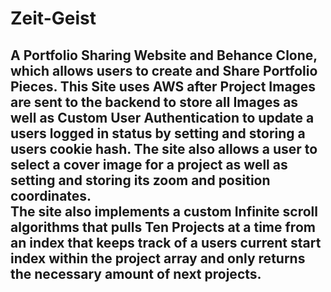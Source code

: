 # Zeit-Geist #

## A Portfolio Sharing Website and Behance Clone, which allows users to create and Share Portfolio Pieces. This Site uses AWS after Project Images are sent to the backend to store all Images as well as Custom User Authentication to update a users logged in status by setting and storing a users cookie hash. The site also allows a user to select a cover image for a project as well as setting and storing its zoom and position coordinates. <br> The site also implements a custom Infinite scroll algorithms that pulls Ten Projects at a time from an index that keeps track of a users current start index within the project array and only returns the necessary amount of next projects.
